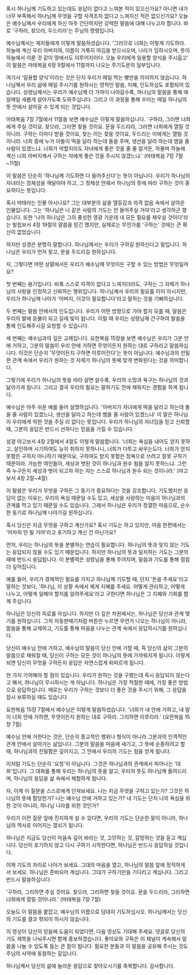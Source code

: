 혹시 하나님께 기도하고 있는데도 응답이 없다고 느껴본 적이 있으신가요?
아니면 내가 너무 부족해서 하나님께 무엇을 구할 자격조차 없다고 느껴지신 적은 없으신가요?
오늘은 예수님께서 우리에게 하신 아주 간단하지만 강력한 말씀에 대해 나누고자 합니다.
바로 '구하라, 찾으라, 두드리라'는 주님의 명령입니다.

예수님께서는 제자들에게 이렇게 말씀하셨습니다.
'그러므로 너희는 이렇게 기도하라. 하늘에 계신 우리 아버지여, 이름이 거룩히 여김을 받으시오며, 나라가 임하시오며, 뜻이 하늘에서 이룬 것 같이 땅에서도 이루어지이다. 오늘 우리에게 일용할 양식을 주시옵고'
이 말씀은 마태복음 6장 9절에서 11절까지 나오는 주기도문의 일부입니다.

여기서 '일용할 양식'이라는 것은 단지 우리가 매일 먹는 빵만을 의미하지 않습니다.
하나님께서 우리 삶에 매일 주시기를 원하시는 영적인 말씀, 지혜, 인도하심도 포함되어 있습니다.
성령님께서는 우리가 예수님께 더 가까이 나아갈수록, 하나님의 말씀을 통해 매일매일 새롭게 살아가도록 도와주십니다.
그리고 이 과정을 통해 우리는 매일 하나님의 뜻 안에서 살아갈 수 있게 되는 것입니다.

마태복음 7장 7절에서 11절을 보면 예수님은 이렇게 말씀하십니다.
'구하라, 그러면 너희에게 주실 것이요. 찾으라, 그러면 찾을 것이요. 문을 두드리라, 그러면 너희에게 열릴 것이니라.
구하는 이마다 받을 것이요, 찾는 이는 찾을 것이요, 두드리는 이에게는 열릴 것이니라.
너희 중에 누가 아들이 떡을 달라 하는데 돌을 주며, 생선을 달라 하는데 뱀을 줄 사람이 있겠느냐.
너희가 악할지라도 자녀에게 좋은 것을 줄 줄 알거든, 하물며 하늘에 계신 너희 아버지께서 구하는 자에게 좋은 것을 주시지 않겠느냐.'
(마태복음 7장 7절\~11절)

이 말씀은 단순히 '하나님께 기도하면 다 들어주신다'는 뜻이 아닙니다.
우리가 하나님의 자녀라는 정체성을 깨달아야 하고, 그 정체성 안에서 하나님의 뜻에 따라 구하는 것이 중요하다는 뜻입니다.

혹시 마태라는 인물 아시나요?
그는 대부분의 삶을 열등감과 자격 없음 속에서 살아온 인물입니다.
그는 '하나님은 나 같은 사람의 기도는 안 들어주실 거야'라고 생각하곤 했습니다.
또한 '나의 하나님은 그의 풍성한 영광 가운데 내 모든 필요를 채우실 것이다'라는 빌립보서 4장 19절의 말씀을 믿긴 했지만, 실제로는 무언가를 '구하는' 것에는 큰 확신이 없었습니다.

하지만 성경은 분명히 말합니다.
하나님께서는 우리가 구하길 원하신다고 말입니다.
하나님은 우리가 먼저 찾고, 문을 두드리길 원하십니다.

자, 그렇다면 어떤 상황에서든 우리가 예수님께 무엇이든 구할 수 있는 방법은 무엇일까요?

첫 번째는 용기입니다.
비록 스스로 자격이 없다고 느껴지더라도, 구하는 그 자체가 하나님의 사랑을 인정하고 신뢰하는 행위입니다.
하나님께서 우리의 필요를 이미 아시지만, 우리가 하나님께 나아가 '아버지, 이것이 필요합니다'라고 말하는 것을 기뻐하십니다.

두 번째는 말씀 안에서의 인도입니다.
우리가 어떤 방향으로 가야 할지 모를 때, 말씀은 우리의 발에 등불이 되고 길에 빛이 됩니다.
이럴 때 우리는 성령님께 간구하여 말씀을 통해 인도해주시길 요청할 수 있습니다.

세 번째는 예수님과의 깊은 교제입니다.
요한복음 15장을 보면 예수님은 우리가 그분 안에 거하고, 그분의 말씀이 우리 안에 거하면 무엇이든지 원하는 대로 구하라고 말씀하십니다.
이것은 단순히 '무엇이든지 구하면 이루어진다'는 뜻이 아닙니다.
예수님과의 친밀한 관계 속에서 우리가 원하는 것 자체가 하나님의 뜻에 맞게 변화된다는 것을 의미합니다.

그렇기에 우리가 하나님의 뜻을 따라 살면 살수록, 우리의 소망과 욕구는 하나님의 것과 닮아가게 됩니다.
그리고 결국 우리의 필요는 말하기도 전에 채워지는 경험을 하게 됩니다.

예수님은 아주 쉬운 예를 들어 설명하십니다.
'아버지가 자녀에게 떡을 달라고 하는데 돌을 줄 사람이 있겠느냐, 생선을 달라고 하는데 뱀을 줄 사람이 있겠느냐'
이 말은 하나님이 우리에게 악한 것을 주실 리 없다는 뜻입니다.
우리가 하나님의 자녀임을 믿고 신뢰할 때, 그분의 응답은 반드시 선하다는 믿음을 가질 수 있습니다.

성경 야고보서 4장 2절에서 4절도 이렇게 말씀합니다.
'너희는 욕심을 내어도 얻지 못하고, 살인하며 시기하여도 능히 취하지 못하나니, 너희가 다투고 싸우는도다.
너희가 얻지 못함은 구하지 아니하기 때문이요, 구하여도 받지 못함은 정욕으로 쓰려고 잘못 구하기 때문이라.
가늠한 여인들아, 세상과 벗된 것이 하나님과 원수 됨을 알지 못하느냐. 그런즉 누구든지 세상과 벗이 되고자 하는 자는 스스로 하나님과 원수 되는 것이니라.'
(야고보서 4장 2절\~4절)

이 말씀은 우리가 무엇을 구하든 그 동기가 중요하다는 것을 강조합니다.
기도했지만 응답이 없는 이유는, 우리의 욕심 때문일 수도 있고, 세상을 사랑하는 마음이 하나님과의 관계를 막고 있기 때문일 수도 있습니다.
그래서 하나님은 우리가 정결한 마음으로, 순수한 동기로 하나님께 나아가길 원하십니다.

혹시 당신은 지금 무엇을 구하고 계신가요?
혹시 기도는 하고 있지만, 마음 한편에서는 '어차피 안 될 거야'라고 포기하고 계신 건 아닌가요?

먼저, 우리는 하나님의 뜻을 분별하는 연습이 필요합니다.
하나님의 뜻과 맞지 않는 기도는 응답되지 않을 수도 있기 때문입니다.
하지만 하나님의 뜻과 일치하는 기도는 그분의 때에 반드시 응답됩니다.
이 분별력은 성령님을 통해 주어지며, 말씀과 기도를 통해 점점 더 깊어집니다.

예를 들어, 우리가 경제적인 필요를 가지고 하나님께 기도할 때, 단지 '돈을 주세요'라고 말하는 것보다,
'하나님, 이 상황 속에서 제게 지혜를 주세요. 어떻게 관리하고, 어떻게 나누고, 어떻게 일해야 할지를 알려주세요'라고 구한다면
하나님은 그 지혜와 기회를 함께 주십니다.

하나님은 당신의 피로를 아십니다. 하지만 더 깊은 차원에서는, 하나님은 당신과 관계 맺기를 원하십니다.
그저 자동판매기처럼 버튼만 누르면 무언가 나오는 하나님이 아니라,
말씀을 통해 교제하고, 기도를 통해 마음을 나누는 관계 속에서 응답하시기를 원하십니다.

당신이 예수님 안에 거하고, 예수님의 말씀이 당신 안에 거할 때,
즉 당신의 삶이 그분의 말씀으로 채워질 때, 당신이 구하는 모든 것이 하나님의 뜻에 가까워지게 됩니다.
이렇게 되면 당신이 무엇을 구하든지 응답은 자연스럽게 뒤따르게 됩니다.

한 가지 기억해야 할 점이 있습니다.
우리가 원하는 것을 구했는데 즉시 응답되지 않는다고 해서, 하나님이 무시하시는 게 아닙니다.
하나님은 가장 적절한 때에, 가장 좋은 방법으로 응답하십니다.
때로는 우리가 구하는 것보다 더 좋은 것을 주시기 위해, 그 응답을 잠시 보류하실 때도 있습니다.

요한복음 15장 7절에서 예수님은 이렇게 말씀하셨습니다.
'너희가 내 안에 거하고, 내 말이 너희 안에 거하면, 무엇이든지 원하는 대로 구하라. 그리하면 이루리라.'
(요한복음 15장 7절)

예수님 안에 거한다는 것은, 단순히 종교적인 행위나 형식이 아니라
그분과의 인격적인 관계 안에서 살아가는 삶입니다.
그분의 말씀을 마음에 새기고, 그 뜻에 순종하려고 할 때,
하나님과의 친밀함은 깊어지고, 그 안에서 우리의 기도는 힘을 얻게 됩니다.

이처럼 기도는 단순히 '요청'이 아닙니다.
그것은 하나님과의 관계에서 피어나는 '대화'입니다.
그 대화를 통해 우리는 하나님의 뜻을 알고, 우리의 뜻도 하나님께 올려드리며,
하나님의 응답을 삶 속에서 체험하게 됩니다.

자, 이제 이 질문을 스스로에게 던져보세요.
나는 지금 무엇을 구하고 있는가?
그것은 하나님의 뜻에 합당한가?
나는 예수님 안에 거하고 있는가?
내 기도는 단지 나의 욕심을 위한 것이 아니라, 하나님 나라를 위한 것인가?

우리가 이런 질문 앞에 진지하게 설 수 있다면,
우리의 기도는 단순한 말이 아니라, 하나님의 역사로 이어지는 열쇠가 됩니다.

하나님은 지금도 당신이 마음속 깊이 바라는 것, 고민하는 것, 갈망하는 것을 듣고 계십니다.
당신이 포기하지 않고 다시 구하기 시작한다면, 하나님은 반드시 응답하실 것입니다.

이제 기도의 자리로 나아가 보세요.
그대의 마음을 열고, 하나님의 말씀 앞에 정직하게 서 보세요.
하나님은 준비되어 계십니다. 그대가 구하기만을 기다리고 계십니다.
그리고 반드시 말씀하십니다.

'구하라, 그리하면 주실 것이요. 찾으라, 그리하면 찾을 것이요. 문을 두드리라, 그리하면 너희에게 열릴 것이니라.'
(마태복음 7장 7절)

오늘도 이 말씀을 붙잡고, 예수님의 이름으로 담대히 기도하십시오.
하나님께서는 당신의 기도를 결코 헛되이 하시지 않습니다.

이 영상이 당신의 믿음에 도움이 되었다면, 다음 영상도 기대해 주세요.
댓글로 당신의 기도 제목을 나눠주시면 함께 중보하겠습니다.
좋아요와 구독은 이 채널이 계속해서 말씀을 나눌 수 있도록 돕는 큰 힘이 됩니다.
필요한 분들과 이 말씀을 공유해 주시는 것도 주님의 사역에 동참하는 길입니다.

하나님께서 당신의 삶에 놀라운 응답으로 찾아오시기를 축복합니다.
감사합니다.
